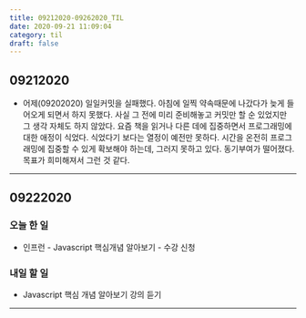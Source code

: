 ```yaml
---
title: 09212020-09262020_TIL
date: 2020-09-21 11:09:04
category: til
draft: false
---
```


## 09212020

* 어제(09202020) 일일커밋을 실패했다. 아침에 일찍 약속때문에 나갔다가 늦게 들어오게 되면서 하지 못했다. 사실 그 전에 미리 준비해놓고 커밋만 할 순 있었지만 그 생각 자체도 하지 않았다. 요즘 책을 읽거나 다른 데에 집중하면서 프로그래밍에 대한 애정이 식었다. 식었다기 보다는 열정이 예전만 못하다. 시간을 온전히 프로그래밍에 집중할 수 있게 확보해야 하는데, 그러지 못하고 있다. 동기부여가 떨어졌다. 목표가 희미해져서 그런 것 같다.

---

## 09222020

### 오늘 한 일

* 인프런 - Javascript 핵심개념 알아보기 - 수강 신청

### 내일 할 일

* Javascript 핵심 개념 알아보기 강의 듣기

---